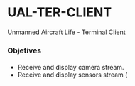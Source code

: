 # UAL-TER-CLIENT
Unmanned Aircraft Life - Terminal Client

### Objetives
#### 
+ Receive and display camera stream.
+ Receive and display sensors stream (
